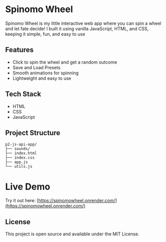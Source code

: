 # Spinomo Wheel

Spinomo Wheel is my little interactive web app where you can spin a wheel and let fate decide! I built it using vanilla JavaScript, HTML, and CSS, keeping it simple, fun, and easy to use

## Features
- Click to spin the wheel and get a random outcome
- Save and Load Presets
- Smooth animations for spinning
- Lightweight and easy to use

## Tech Stack
- HTML
- CSS
- JavaScript

## Project Structure
```
p2-js-api-app/
├── sounds/
├── index.html
├── index.css
├── app.js
└── utils.js
```

# Live Demo
Try it out here: [https://spinomowheel.onrender.com/](https://spinomowheel.onrender.com/)


## License
This project is open source and available under the MIT License.
